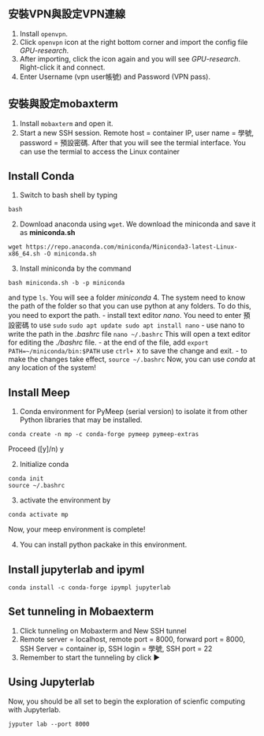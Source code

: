 ## 安裝VPN與設定VPN連線
1. Install `openvpn`.
2. Click `openvpn` icon at the right bottom corner and import the config file *GPU-research*.
3. After importing, click the icon again and you will see *GPU-research*. Right-click it and connect.
4. Enter Username (vpn user帳號) and Password (VPN pass).

## 安裝與設定mobaxterm
1. Install `mobaxterm` and open it.
2. Start a new SSH session. Remote host = container IP, user name = 學號, password = 預設密碼.
   After that you will see the termial interface. You can use the termial to access the Linux container
   
## Install Conda 
1. Switch to bash shell by typing 
```
bash
```
2. Download anaconda using `wget`. We download the miniconda and save it as **miniconda.sh** 
```
wget https://repo.anaconda.com/miniconda/Miniconda3-latest-Linux-x86_64.sh -O miniconda.sh
```
3. Install miniconda by the command
```
bash miniconda.sh -b -p miniconda
```
and type `ls`. You will see a folder *miniconda*
4. The system need to know the path of the folder so that you can use python at any folders. To do this, you need to export the path.
    - install text editor *nano*. You need to enter 預設密碼  to use `sudo`
    ```
    sudo apt update
    sudo apt install nano
    ```
    - use nano to write the path in the *.bashrc* file
    ```
    nano ~/.bashrc
    ```
    This will open a text editor for editing the *./bashrc* file.
    - at the end of the file, add
    ```
    export PATH=~/miniconda/bin:$PATH
    ```
    use `ctrl+ X` to save the change and exit.
    - to make the changes take effect, 
    ```
    source ~/.bashrc
    ```
Now, you can use *conda* at any location of the system!

## Install Meep
1.  Conda environment for PyMeep (serial version) to isolate it from other Python libraries that may be installed.

```
conda create -n mp -c conda-forge pymeep pymeep-extras
```

Proceed ([y]/n) y

2. Initialize conda
```
conda init
source ~/.bashrc
```

3. activate the environment by 

```
conda activate mp
```

Now, your meep environment is complete!

4. You can install python packake in this environment.


## Install jupyterlab and ipyml 

```
conda install -c conda-forge ipympl jupyterlab
```

## Set tunneling in Mobaexterm 
1. Click tunneling on Mobaxterm and New SSH tunnel
2. Remote server = localhost, remote port = 8000, forward port = 8000, SSH Server = container ip, SSH login = 學號, SSH port = 22
2. Remember to start the tunneling by click :arrow_forward:

## Using Jupyterlab 
Now, you should be all set to begin the exploration of scienfic computing with Jupyterlab.

```
jyputer lab --port 8000
```

